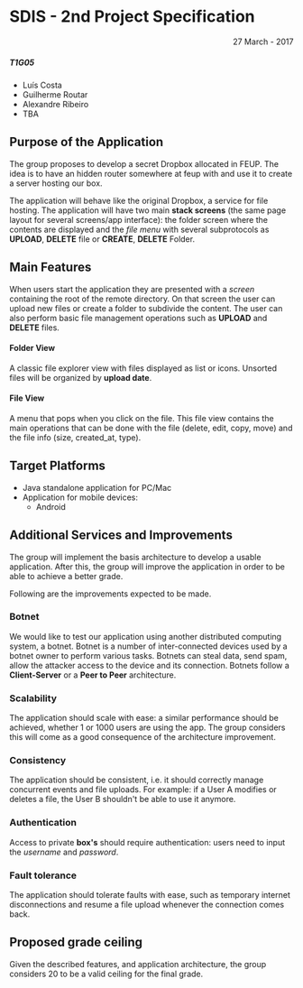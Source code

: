 # SDIS - 2nd Project Specification

<p align="right">27 March - 2017</p>


##### T1G05

- Luís Costa  
- Guilherme Routar  
- Alexandre Ribeiro  
- TBA  


## Purpose of the Application

The group proposes to develop a secret Dropbox allocated in FEUP. The idea is to have an hidden router somewhere at feup with and use it to create a server hosting our box.

The application will behave like the original Dropbox, a service for file hosting. 
The application will have two main **stack screens** (the same page layout for several screens/app interface): the folder screen where the contents are displayed and the *file menu* with several subprotocols as **UPLOAD**, **DELETE** file or **CREATE**, **DELETE** Folder. 


## Main Features

When users start the application they are presented with a *screen* containing the root of the remote directory. On that screen the user can upload new files or create a folder to subdivide the content. The user can also perform basic file management operations such as **UPLOAD** and **DELETE** files.

#### Folder View

A classic file explorer view with files displayed as list or icons. Unsorted files will be organized by **upload date**.


#### File View

A menu that pops when you click on the file. This file view contains the main operations that can be done with the file (delete, edit, copy, move) and the file info (size, created_at, type).


## Target Platforms

- Java standalone application for PC/Mac
- Application for mobile devices:
  - Android


## Additional Services and Improvements

The group will implement the basis architecture to develop a usable application. After this, the group will improve the application in order to be able to achieve a better grade.

Following are the improvements expected to be made.

### Botnet

We would like to test our application using another distributed computing system, a botnet. Botnet is a number of inter-connected devices used by a botnet owner to perform various tasks. Botnets can steal data, send spam, allow the attacker access to the device and its connection. 
Botnets follow a **Client-Server** or a **Peer to Peer** architecture. 

### Scalability

The application should scale with ease: a similar performance should be achieved, whether 1 or 1000 users are using the app. The group considers this will come as a good consequence of the architecture improvement.

### Consistency

The application should be consistent, i.e. it should correctly manage concurrent events and file uploads. For example: if a User A modifies or deletes a file, the User B shouldn't be able to use it anymore.

### Authentication

Access to private **box's** should require authentication: users need to input the *username* and *password*.

### Fault tolerance

The application should tolerate faults with ease, such as temporary internet disconnections and resume a file upload whenever the connection comes back.

## Proposed grade ceiling

Given the described features, and application architecture, the group considers 20 to be a valid ceiling for the final grade.
